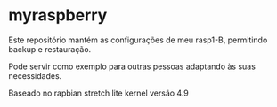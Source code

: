 # myraspberry

Este repositório mantém as configurações de meu rasp1-B, permitindo backup e restauração.

Pode servir como exemplo para outras pessoas adaptando às suas necessidades.

Baseado no rapbian stretch lite kernel versão 4.9
